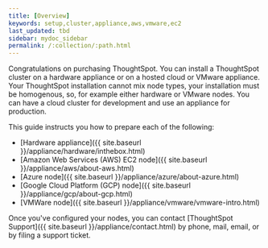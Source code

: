 ```yaml
---
title: [Overview]
keywords: setup,cluster,appliance,aws,vmware,ec2
last_updated: tbd
sidebar: mydoc_sidebar
permalink: /:collection/:path.html
---
```

Congratulations on purchasing ThoughtSpot. You can install a ThoughtSpot cluster
on a hardware appliance or on a hosted cloud or VMware appliance. Your ThoughtSpot
installation cannot mix node types, your installation must be homogenous, so,
for example either hardware or VMware nodes. You can have a cloud cluster for
development and use an appliance for production.

This guide instructs you how to prepare each of the following:

- [Hardware appliance]({{ site.baseurl }}/appliance/hardware/inthebox.html)
- [Amazon Web Services (AWS) EC2 node]({{ site.baseurl }}/appliance/aws/about-aws.html)
- [Azure node]({{ site.baseurl }}/appliance/azure/about-azure.html)
- [Google Cloud Platform (GCP) node]({{ site.baseurl }}/appliance/gcp/about-gcp.html)
- [VMWare node]({{ site.baseurl }}/appliance/vmware/vmware-intro.html)

Once you've configured your nodes, you can contact [ThoughtSpot
Support]({{ site.baseurl }}/appliance/contact.html) by phone, mail, email, or by filing a support ticket.

